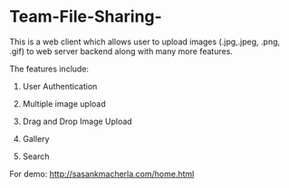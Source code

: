 # Team-File-Sharing-
This is a web client which allows user to upload images (.jpg,.jpeg, .png, .gif) to web server backend along with many more features.

The features include:

1) User Authentication

2) Multiple image upload

3) Drag and Drop Image Upload

4) Gallery

5) Search

For demo: http://sasankmacherla.com/home.html
